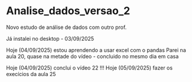 # Analise_dados_versao_2
Novo estudo de análise de dados com outro prof.

Já instalei no desktop - 03/09/2025

Hoje (04/09/2025) estou aprendendo a usar excel com o pandas
    Parei na aula 20, quase na metade do vídeo -    concluido no mesmo dia em casa

Hoje (04/09/2025) conclui o vídeo 22 !!!
Hoje (05/09/2025) fazer os execícios da aula 25
